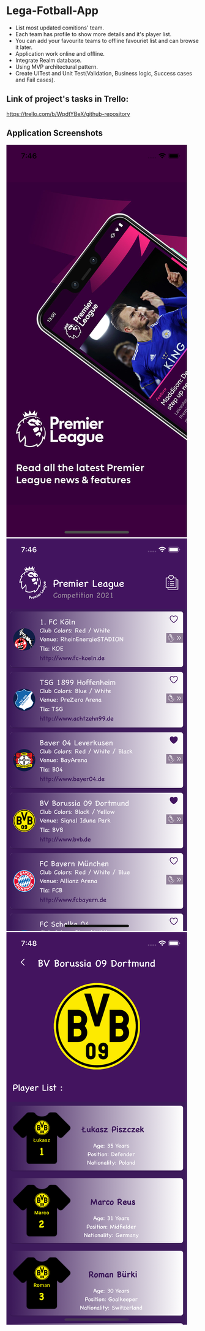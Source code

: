 # Lega-Fotball-App

* List most updated comitions' team.
* Each team has profile to show more details and it's player list.
* You can add your favourite teams to offline favouriet list and can browse it later.
* Application work online and offline.
* Integrate Realm database.
* Using MVP architectural pattern.
* Create UITest and Unit Test(Validation, Business logic, Success cases and Fail cases).
 
 
 ## Link of project's tasks in Trello:
https://trello.com/b/WpdtYBeX/github-repository 

## Application Screenshots

![](https://github.com/EmanGaber/Lega-Fotball-App/blob/main/Football%20League/images/Simulator%20Screen%20Shot%20-%20iPhone%2011%20Pro%20-%202020-12-03%20at%2007.46.42.png)
![](https://github.com/EmanGaber/Lega-Fotball-App/blob/main/Football%20League/images/Simulator%20Screen%20Shot%20-%20iPhone%2011%20Pro%20-%202020-12-03%20at%2007.46.44.png)
![](https://github.com/EmanGaber/Lega-Fotball-App/blob/main/Football%20League/images/Simulator%20Screen%20Shot%20-%20iPhone%2011%20Pro%20-%202020-12-03%20at%2007.48.28.png)

